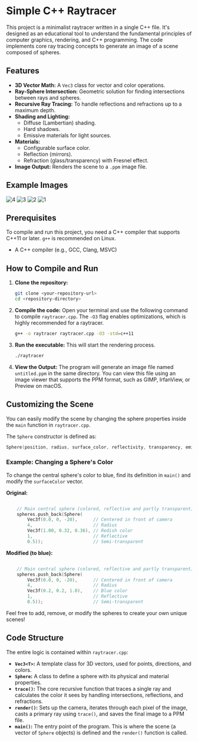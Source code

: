 # Simple C++ Raytracer

This project is a minimalist raytracer written in a single C++ file. It's designed as an educational tool to understand the fundamental principles of computer graphics, rendering, and C++ programming. The code implements core ray tracing concepts to generate an image of a scene composed of spheres.

## Features

- **3D Vector Math:** A `Vec3` class for vector and color operations.
- **Ray-Sphere Intersection:** Geometric solution for finding intersections between rays and spheres.
- **Recursive Ray Tracing:** To handle reflections and refractions up to a maximum depth.
- **Shading and Lighting:**
  - Diffuse (Lambertian) shading.
  - Hard shadows.
  - Emissive materials for light sources.
- **Materials:**
  - Configurable surface color.
  - Reflection (mirrors).
  - Refraction (glass/transparency) with Fresnel effect.
- **Image Output:** Renders the scene to a `.ppm` image file.

## Example Images

![4](https://github.com/user-attachments/assets/c49db8e6-865d-4bc2-a952-1b51c2ada779)
![3](https://github.com/user-attachments/assets/7eec1c15-1c4d-4ecc-aeed-f395e2d4a42f)
![2](https://github.com/user-attachments/assets/d55ef4e5-ccce-49ad-a689-c3d96b1a58a6)
![1](https://github.com/user-attachments/assets/97a160f6-b603-42f0-b96b-d6bf8da53133)


## Prerequisites

To compile and run this project, you need a C++ compiler that supports C++11 or later. `g++` is recommended on Linux.

- A C++ compiler (e.g., GCC, Clang, MSVC)

## How to Compile and Run

1.  **Clone the repository:**

    ```bash
    git clone <your-repository-url>
    cd <repository-directory>
    ```

2.  **Compile the code:**
    Open your terminal and use the following command to compile `raytracer.cpp`. The `-O3` flag enables optimizations, which is highly recommended for a raytracer.

    ```bash
    g++ -o raytracer raytracer.cpp -O3 -std=c++11
    ```

3.  **Run the executable:**
    This will start the rendering process.

    ```bash
    ./raytracer
    ```

4.  **View the Output:**
    The program will generate an image file named `untitled.ppm` in the same directory. You can view this file using an image viewer that supports the PPM format, such as GIMP, IrfanView, or Preview on macOS.

## Customizing the Scene

You can easily modify the scene by changing the sphere properties inside the `main` function in `raytracer.cpp`.

The `Sphere` constructor is defined as:

```cpp
Sphere(position, radius, surface_color, reflectivity, transparency, emission_color)
```

### Example: Changing a Sphere's Color

To change the central sphere's color to blue, find its definition in `main()` and modify the `surfaceColor` vector.

**Original:**

```cpp

    // Main central sphere (colored, reflective and partly transparent)
    spheres.push_back(Sphere(
        Vec3f(0.0, 0, -20),      // Centered in front of camera
        4,                       // Radius
        Vec3f(1.00, 0.32, 0.36), // Redish color
        1,                       // Reflective
        0.5));                   // Semi-transparent
```

**Modified (to blue):**

```cpp

    // Main central sphere (colored, reflective and partly transparent)
    spheres.push_back(Sphere(
        Vec3f(0.0, 0, -20),      // Centered in front of camera
        4,                       // Radius
        Vec3f(0.2, 0.2, 1.0),    // Blue color
        1,                       // Reflective
        0.5));                   // Semi-transparent

```

Feel free to add, remove, or modify the spheres to create your own unique scenes!

## Code Structure

The entire logic is contained within `raytracer.cpp`:

- **`Vec3<T>`:** A template class for 3D vectors, used for points, directions, and colors.
- **`Sphere`:** A class to define a sphere with its physical and material properties.
- **`trace()`:** The core recursive function that traces a single ray and calculates the color it sees by handling intersections, reflections, and refractions.
- **`render()`:** Sets up the camera, iterates through each pixel of the image, casts a primary ray using `trace()`, and saves the final image to a PPM file.
- **`main()`:** The entry point of the program. This is where the scene (a vector of `Sphere` objects) is defined and the `render()` function is called.
